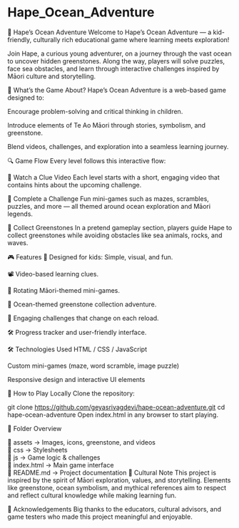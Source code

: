 # Hape_Ocean_Adventure

🐚 Hape’s Ocean Adventure
Welcome to Hape’s Ocean Adventure — a kid-friendly, culturally rich educational game where learning meets exploration!

Join Hape, a curious young adventurer, on a journey through the vast ocean to uncover hidden greenstones. Along the way, players will solve puzzles, face sea obstacles, and learn through interactive challenges inspired by Māori culture and storytelling.

🌟 What’s the Game About?
Hape’s Ocean Adventure is a web-based game designed to:

Encourage problem-solving and critical thinking in children.

Introduce elements of Te Ao Māori through stories, symbolism, and greenstone.

Blend videos, challenges, and exploration into a seamless learning journey.

🔍 Game Flow
Every level follows this interactive flow:

🎥 Watch a Clue Video
Each level starts with a short, engaging video that contains hints about the upcoming challenge.

🎯 Complete a Challenge
Fun mini-games such as mazes, scrambles, puzzles, and more — all themed around ocean exploration and Māori legends.

💎 Collect Greenstones
In a pretend gameplay section, players guide Hape to collect greenstones while avoiding obstacles like sea animals, rocks, and waves.

🎮 Features
🧒 Designed for kids: Simple, visual, and fun.

📽️ Video-based learning clues.

🧩 Rotating Māori-themed mini-games.

🌊 Ocean-themed greenstone collection adventure.

🧠 Engaging challenges that change on each reload.

🛠️ Progress tracker and user-friendly interface.

🛠️ Technologies Used
HTML / CSS / JavaScript

Custom mini-games (maze, word scramble, image puzzle)

Responsive design and interactive UI elements

🚀 How to Play Locally
Clone the repository:

git clone https://github.com/geyasrivagdevi/hape-ocean-adventure.git
cd hape-ocean-adventure
Open index.html in any browser to start playing.

📁 Folder Overview

📁 assets          → Images, icons, greenstone, and videos  
📁 css             → Stylesheets  
📁 js              → Game logic & challenges  
📄 index.html      → Main game interface  
📄 README.md       → Project documentation
🌺 Cultural Note
This project is inspired by the spirit of Māori exploration, values, and storytelling. Elements like greenstone, ocean symbolism, and mythical references aim to respect and reflect cultural knowledge while making learning fun.

🙏 Acknowledgements
Big thanks to the educators, cultural advisors, and game testers who made this project meaningful and enjoyable.
